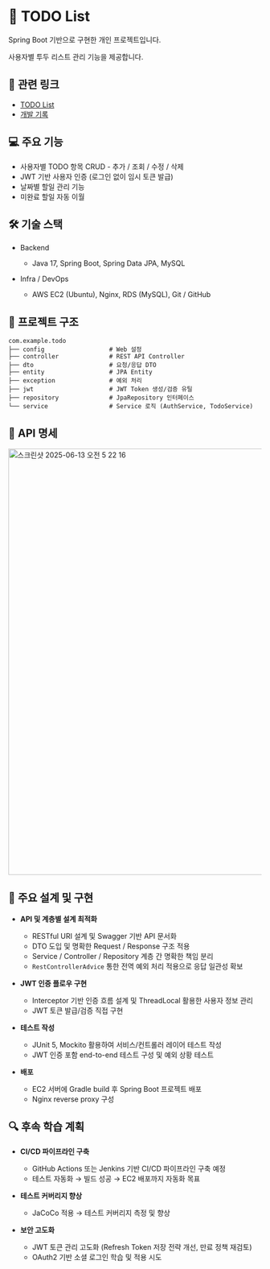 # 📝 TODO List 

Spring Boot 기반으로 구현한 개인 프로젝트입니다.

사용자별 투두 리스트 관리 기능을 제공합니다.

## 🔗 관련 링크

- [TODO List](http://43.201.96.136/todos)
- [개발 기록](https://velog.io/@leesanghuu/series/투두리스트-만들기)

## 💻 주요 기능

- 사용자별 TODO 항목 CRUD - 추가 / 조회 / 수정 / 삭제
- JWT 기반 사용자 인증 (로그인 없이 임시 토큰 발급)
- 날짜별 할일 관리 기능
- 미완료 할일 자동 이월


## 🛠️ 기술 스택

- Backend
  - Java 17, Spring Boot, Spring Data JPA, MySQL

- Infra / DevOps
  - AWS EC2 (Ubuntu), Nginx, RDS (MySQL), Git / GitHub


## 📁 프로젝트 구조

```
com.example.todo
├── config                  # Web 설정
├── controller              # REST API Controller
├── dto                     # 요청/응답 DTO
├── entity                  # JPA Entity
├── exception               # 예외 처리
├── jwt                     # JWT Token 생성/검증 유틸
├── repository              # JpaRepository 인터페이스
└── service                 # Service 로직 (AuthService, TodoService)
```

## 📌 API 명세

<img width="847" alt="스크린샷 2025-06-13 오전 5 22 16" src="https://github.com/user-attachments/assets/7a2128f6-dece-4167-852e-28df03d343d7" />


## 🚀 주요 설계 및 구현

- **API 및 계층별 설계 최적화**
  - RESTful URI 설계 및 Swagger 기반 API 문서화
  - DTO 도입 및 명확한 Request / Response 구조 적용
  - Service / Controller / Repository 계층 간 명확한 책임 분리
  - `RestControllerAdvice` 통한 전역 예외 처리 적용으로 응답 일관성 확보
 
- **JWT 인증 플로우 구현**
  - Interceptor 기반 인증 흐름 설계 및 ThreadLocal 활용한 사용자 정보 관리
  - JWT 토큰 발급/검증 직접 구현

- **테스트 작성**
  - JUnit 5, Mockito 활용하여 서비스/컨트롤러 레이어 테스트 작성
  - JWT 인증 포함 end-to-end 테스트 구성 및 예외 상황 테스트 

- **배포**
  - EC2 서버에 Gradle build 후 Spring Boot 프로젝트 배포
  - Nginx reverse proxy 구성 


## 🔍 후속 학습 계획

- **CI/CD 파이프라인 구축**
  - GitHub Actions 또는 Jenkins 기반 CI/CD 파이프라인 구축 예정
  - 테스트 자동화 → 빌드 성공 → EC2 배포까지 자동화 목표

- **테스트 커버리지 향상**
  - JaCoCo 적용 → 테스트 커버리지 측정 및 향상

- **보안 고도화**
  - JWT 토큰 관리 고도화 (Refresh Token 저장 전략 개선, 만료 정책 재검토)
  - OAuth2 기반 소셜 로그인 학습 및 적용 시도
  
